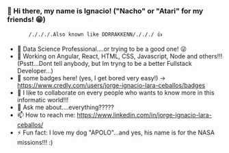 ### :wave: Hi there, my name is Ignacio! ("Nacho" or "Atari" for my friends! :grin:)

           /./././.Also known like DDRRAKKENN/./././ 👍

- 📡 Data Science Professional....or trying to be a good one! 😜
- 🔭 Working on Angular, React, HTML, CSS, Javascript, Node and others!!! (Psstt...Dont tell anybody, but Im tryng to be a better Fullstack Developer...)
- 🔭 some badges here! (yes, I get bored very easy!) -> https://www.credly.com/users/jorge-ignacio-lara-ceballos/badges
- 👯 I like to collaborate on every people who wants to know more in this informatic world!!!
- 💬 Ask me about....everything?????
- 📫 How to reach me: https://www.linkedin.com/in/jorge-ignacio-lara-ceballos/
- ⚡ Fun fact: I love my dog "APOLO"...and yes, his name is for the NASA missions!!! :)
